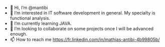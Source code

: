 - 👋 Hi, I’m @mantibi
- 👀 I’m interested in IT software development in general. My specialty is functional analysis.
- 🌱 I’m currently learning JAVA.
- 💞️ I’m looking to collaborate on some projects once I will be advanced enough.
- 📫 How to reach me https://fr.linkedin.com/in/mathias-antibi-4b99805b/

<!---
mantibi/mantibi is a ✨ special ✨ repository because its `README.md` (this file) appears on your GitHub profile.
You can click the Preview link to take a look at your changes.
--->
